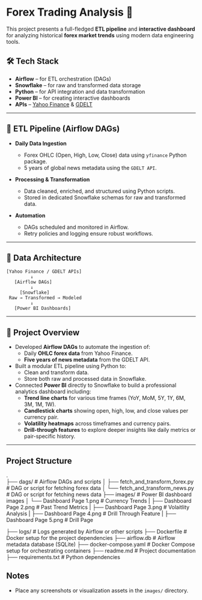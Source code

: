 # Forex Trading Analysis 🚀

This project presents a full-fledged **ETL pipeline** and **interactive dashboard** for analyzing historical **forex market trends** using modern data engineering tools.

## 🛠 Tech Stack

- **Airflow** – for ETL orchestration (DAGs)
- **Snowflake** – for raw and transformed data storage
- **Python** – for API integration and data transformation
- **Power BI** – for creating interactive dashboards
- **APIs** – [Yahoo Finance](https://pypi.org/project/yfinance/) & [GDELT](https://www.gdeltproject.org/)

---

## 🔄 ETL Pipeline (Airflow DAGs)

- **Daily Data Ingestion**
  - Forex OHLC (Open, High, Low, Close) data using `yfinance` Python package.
  - 5 years of global news metadata using the `GDELT API`.

- **Processing & Transformation**
  - Data cleaned, enriched, and structured using Python scripts.
  - Stored in dedicated Snowflake schemas for raw and transformed data.

- **Automation**
  - DAGs scheduled and monitored in Airflow.
  - Retry policies and logging ensure robust workflows.

---

## 🧊 Data Architecture

```
[Yahoo Finance / GDELT APIs]
         ↓
   [Airflow DAGs]
         ↓
     [Snowflake]
 Raw → Transformed → Modeled
         ↓
   [Power BI Dashboards]
```
---

## 🔄 Project Overview

- Developed **Airflow DAGs** to automate the ingestion of:
  - Daily **OHLC forex data** from Yahoo Finance.
  - **Five years of news metadata** from the GDELT API.
- Built a modular ETL pipeline using Python to:
  - Clean and transform data.
  - Store both raw and processed data in Snowflake.
- Connected **Power BI** directly to Snowflake to build a professional analytics dashboard including:
  - **Trend line charts** for various time frames (YoY, MoM, 5Y, 1Y, 6M, 3M, 1M, 1W).
  - **Candlestick charts** showing open, high, low, and close values per currency pair.
  - **Volatility heatmaps** across timeframes and currency pairs.
  - **Drill-through features** to explore deeper insights like daily metrics or pair-specific history.
 
---

## Project Structure
.                       
├── dags/                            # Airflow DAGs and scripts
│   ├── fetch_and_transform_forex.py  # DAG or script for fetching forex data
│   └── fetch_and_transform_news.py   # DAG or script for fetching news data
├── images/                          # Power BI dashboard images
│   └── Dashboard Page 1.png        # Currency Trends
|   ├── Dashboard Page 2.png        # Past Trend Metrics
|   ├── Dashboard Page 3.png        # Volaitlity Analysis
|   ├── Dashboard Page 4.png        # Drill Through Feature
|   ├── Dashboard Page 5.png        # Drill Page

├── logs/                            # Logs generated by Airflow or other scripts
├── Dockerfile                       # Docker setup for the project dependencies
├── airflow.db                       # Airflow metadata database (SQLite)
├── docker-compose.yaml              # Docker Compose setup for orchestrating containers
├── readme.md                        # Project documentation
├── requirements.txt                 # Python dependencies

## Notes
- Place any screenshots or visualization assets in the `images/` directory.
